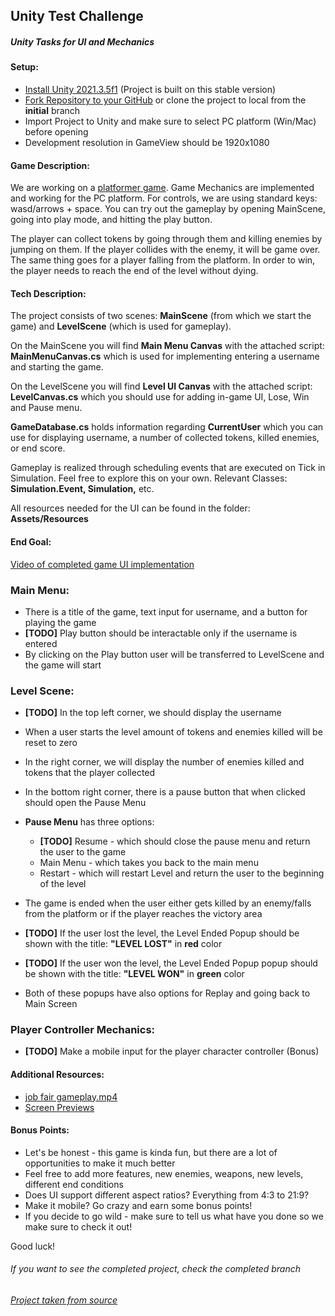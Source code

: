 ## **Unity Test Challenge**

##### Unity Tasks for UI and Mechanics
#### Setup:
- [Install Unity 2021.3.5f1](https://unity3d.com/get-unity/download/archive) (Project is built on this stable version)
- [Fork Repository to your GitHub](https://github.com/vanja032/UnityTestChallenge.git) or clone the project to local from the **initial** branch
- Import Project to Unity and make sure to select PC platform (Win/Mac) before opening
- Development resolution in GameView should be 1920x1080

#### Game Description:
We are working on a [platformer game](https://assetstore.unity.com/packages/templates/platformer-microgame-151055https://assetstore.unity.com/packages/templates/platformer-microgame-151055). Game Mechanics are implemented and working for the PC platform. For controls, we are using standard keys: wasd/arrows + space. You can try out the gameplay by opening MainScene, going into play mode, and hitting the play button.

The player can collect tokens by going through them and killing enemies by jumping on them. If the player collides with the enemy, it will be game over. The same thing goes for a player falling from the platform. In order to win, the player needs to reach the end of the level without dying.
#### Tech Description:
The project consists of two scenes: **MainScene** (from which we start the game) and **LevelScene** (which is used for gameplay).

On the MainScene you will find **Main Menu Canvas** with the attached script: **MainMenuCanvas.cs** which is used for implementing entering a username and starting the game.

On the LevelScene you will find **Level UI Canvas** with the attached script: **LevelCanvas.cs** which you should use for adding in-game UI, Lose, Win and Pause menu.

**GameDatabase.cs** holds information regarding **CurrentUser** which you can use for displaying username, a number of collected tokens, killed enemies, or end score.

Gameplay is realized through scheduling events that are executed on Tick in Simulation. Feel free to explore this on your own. Relevant Classes: **Simulation.Event<T>, Simulation,** etc.

All resources needed for the UI can be found in the folder: **Assets/Resources**
#### End Goal:
[Video of completed game UI implementation](https://drive.google.com/file/d/1a0Sw97lHh7eRRrzLEMzPh8SWcipBAmtG/view?usp=sharing)
### Main Menu:
- There is a title of the game, text input for username, and a button for playing the game
- **[TODO]** Play button should be interactable only if the username is entered
- By clicking on the Play button user will be transferred to LevelScene and the game will start

### Level Scene:
- **[TODO]** In the top left corner, we should display the username
- When a user starts the level amount of tokens and enemies killed will be reset to zero
- In the right corner, we will display the number of enemies killed and tokens that the player collected
- In the bottom right corner, there is a pause button that when clicked should open the Pause Menu
- **Pause Menu** has three options:
  - **[TODO]** Resume - which should close the pause menu and return the user to the game
  - Main Menu - which takes you back to the main menu
  - Restart - which will restart Level and return the user to the beginning of the level



- The game is ended when the user either gets killed by an enemy/falls from the platform or if the player reaches the victory area
- **[TODO]** If the user lost the level, the Level Ended Popup should be shown with the title: **"LEVEL LOST"** in **red** color
- **[TODO]** If the user won the level, the Level Ended Popup popup should be shown with the title: **"LEVEL WON"** in **green** color
- Both of these popups have also options for Replay and going back to Main Screen  

### Player Controller Mechanics:
- **[TODO]** Make a mobile input for the player character controller (Bonus)



#### Additional Resources:
- [job fair gameplay.mp4](https://drive.google.com/file/d/1a0Sw97lHh7eRRrzLEMzPh8SWcipBAmtG/view?usp=sharing)
- [Screen Previews](https://drive.google.com/drive/folders/175QLrnE8aIzhR2NF0tb64Ec8NFekZrkc?usp=sharing)
#### Bonus Points:
- Let's be honest - this game is kinda fun, but there are a lot of opportunities to make it much better
- Feel free to add more features, new enemies, weapons, new levels, different end conditions
- Does UI support different aspect ratios? Everything from 4:3 to 21:9?
- Make it mobile? Go crazy and earn some bonus points!
- If you decide to go wild - make sure to tell us what have you done so we make sure to check it out!

Good luck!

###### *If you want to see the completed project, check the completed branch*


*[Project taken from source](https://github.com/Nordeus/jobfair21-frontend-challange.git)*
